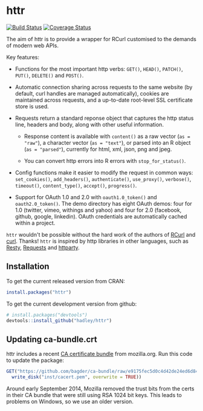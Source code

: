 # httr

[![Build Status](https://travis-ci.org/hadley/httr.png?branch=master)](https://travis-ci.org/hadley/httr)
[![Coverage Status](https://img.shields.io/codecov/c/github/hadley/httr/master.svg)](https://codecov.io/github/hadley/httr?branch=master)

The aim of httr is to provide a wrapper for RCurl customised to the demands of modern web APIs.

Key features:

* Functions for the most important http verbs: `GET()`, `HEAD()`, `PATCH()`, 
  `PUT()`, `DELETE()` and `POST()`.

* Automatic connection sharing across requests to the same website (by
  default, curl handles are managed automatically), cookies are maintained
  across requests, and a up-to-date root-level SSL certificate store is used.

* Requests return a standard reponse object that captures the http status line,
  headers and body, along with other useful information.

  * Response content is available with `content()` as a raw vector (`as =
    "raw"`), a character vector (`as = "text"`), or parsed into an R object
    (`as = "parsed"`), currently for html, xml, json, png and jpeg.

  * You can convert http errors into R errors with `stop_for_status()`.

* Config functions make it easier to modify the request in common ways:
  `set_cookies()`, `add_headers()`, `authenticate()`, `use_proxy()`, 
  `verbose()`, `timeout()`, `content_type()`, `accept()`, `progress()`.

* Support for OAuth 1.0 and 2.0 with `oauth1.0_token()` and `oauth2.0_token()`.
  The demo directory has eight OAuth demos: four for 1.0 (twitter, vimeo,
  withings and yahoo) and four for 2.0 (facebook, github, google, linkedin). 
  OAuth credentials are automatically cached within a project. 

`httr` wouldn't be possible without the hard work of the authors of [RCurl](http://www.omegahat.org/RCurl/) and [curl](http://curl.haxx.se/). Thanks! `httr` is inspired by http libraries in other languages, such as [Resty](http://beders.github.com/Resty/Resty/Examples.html), [Requests](http://docs.python-requests.org/en/latest/index.html) and [httparty](http://github.com/jnunemaker/httparty/tree/master).

## Installation

To get the current released version from CRAN:

```R
install.packages("httr")
```

To get the current development version from github:

```R
# install.packages("devtools")
devtools::install_github("hadley/httr")
```

## Updating ca-bundle.crt

httr includes a recent [CA certificate bundle](http://curl.haxx.se/docs/caextract.html) from mozilla.org. Run this code to update the package:

```r
GET("https://github.com/bagder/ca-bundle/raw/e9175fec5d0c4d42de24ed6d84a06d504d5e5a09/ca-bundle.crt",
  write_disk("inst/cacert.pem", overwrite = TRUE))
```

Around early September 2014, Mozilla removed the trust bits from the certs in their CA bundle that were still using RSA 1024 bit keys. This leads to problems on Windows, so we use an older version.


